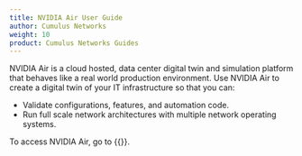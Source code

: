 ```yaml
---
title: NVIDIA Air User Guide
author: Cumulus Networks
weight: 10
product: Cumulus Networks Guides
---
```


NVIDIA Air is a cloud hosted, data center digital twin and simulation platform that behaves like a real world production environment. Use NVIDIA Air to create a digital twin of your IT infrastructure so that you can:
- Validate configurations, features, and automation code.
- Run full scale network architectures with multiple network operating systems.

To access NVIDIA Air, go to {{<exlink url="https://air.nvidia.com" text="air.nvidia.com">}}.
